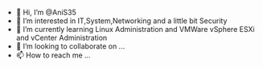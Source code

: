 - 👋 Hi, I’m @AniS35
- 👀 I’m interested in IT,System,Networking and a little bit Security
- 🌱 I’m currently learning  Linux Administration and VMWare vSphere ESXi and vCenter Administration
- 💞️ I’m looking to collaborate on ...
- 📫 How to reach me ...

<!---
AniS35/AniS35 is a ✨ special ✨ repository because its `README.md` (this file) appears on your GitHub profile.
You can click the Preview link to take a look at your changes.
--->
